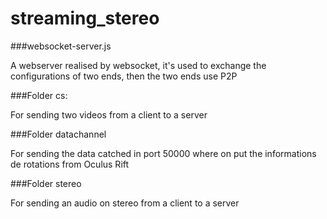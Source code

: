 # streaming_stereo

###websocket-server.js

A webserver realised by websocket, it's used to exchange the configurations of two ends, then the two ends use P2P

###Folder cs:

For sending two videos from a client to a server

###Folder datachannel

For sending the data catched in port 50000 where on put the informations de rotations from Oculus Rift

###Folder stereo

For sending an audio on stereo from a client to a server

